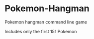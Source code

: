 Pokemon-Hangman
===============

Pokemon hangman command line game

Includes only the first 151 Pokemon
